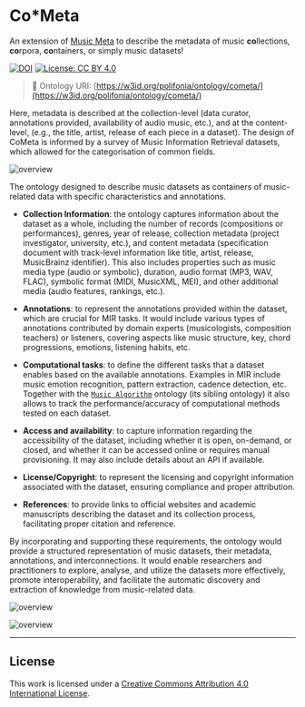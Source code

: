 # Co*Meta
An extension of [Music Meta](https://github.com/polifonia-project/musicmeta-ontology) to describe the metadata of music **co**llections, **co**rpora, **co**ntainers, or simply music datasets!

[![DOI](https://zenodo.org/badge/372536364.svg)](https://zenodo.org/badge/latestdoi/372536364)
[![License: CC BY 4.0](https://img.shields.io/badge/License-CC_BY_4.0-lightgrey.svg)](https://creativecommons.org/licenses/by/4.0/)

> 🔗 Ontology URI: [https://w3id.org/polifonia/ontology/cometa/](https://w3id.org/polifonia/ontology/cometa/)

Here, metadata is described at the collection-level (data curator, annotations provided, availability of audio music, etc.), and at the content-level, (e.g., the title, artist, release of each piece in a dataset). The design of CoMeta is informed by a survey of Music Information Retrieval datasets, which allowed for the categorisation of common fields.


![overview](diagrams/cometa_overview.png)


The ontology designed to describe music datasets as containers of music-related data with specific characteristics and annotations.

- **Collection Information**: the ontology captures information about the dataset as a whole, including the number of records (compositions or performances), genres, year of release, collection metadata (project investigator, university, etc.), and content metadata (specification document with track-level information like title, artist, release, MusicBrainz identifier). This also includes properties such as music media type (audio or symbolic), duration, audio format (MP3, WAV, FLAC), symbolic format (MIDI, MusicXML, MEI), and other additional media (audio features, rankings, etc.).

- **Annotations**: to represent the annotations provided within the dataset, which are crucial for MIR tasks. It would include various types of annotations contributed by domain experts (musicologists, composition teachers) or listeners, covering aspects like music structure, key, chord progressions, emotions, listening habits, etc.

- **Computational tasks**: to define the different tasks that a dataset enables based on the available annotations. Examples in MIR include music emotion recognition, pattern extraction, cadence detection, etc. Together with the [`Music Algorithm`](https://github.com/polifonia-project/music-algorithm-ontology) ontology (its sibling ontology) it also allows to track the performance/accuracy of computational methods tested on each dataset.

- **Access and availability**: to capture information regarding the accessibility of the dataset, including whether it is open, on-demand, or closed, and whether it can be accessed online or requires manual provisioning. It may also include details about an API if available.

- **License/Copyright**: to represent the licensing and copyright information associated with the dataset, ensuring compliance and proper attribution.

- **References**: to provide links to official websites and academic manuscripts describing the dataset and its collection process, facilitating proper citation and reference.


By incorporating and supporting these requirements, the ontology would provide a structured representation of music datasets, their metadata, annotations, and interconnections. It would enable researchers and practitioners to explore, analyse, and utilize the datasets more effectively, promote interoperability, and facilitate the automatic discovery and extraction of knowledge from music-related data.

![overview](diagrams/cometa_definition.png)

![overview](diagrams/cometa_content.png)


---
<!-- 
## Competency questions addressed

| **ID** | **Competency Question**                                                                                                                    |
|--------|--------------------------------------------------------------------------------------------------------------------------------------------|
| CQ1    | Where is the building/church/bell tower?                                                                                                   |
| CQ2    | When (what year) was the building built?                                                                                                   |
| CQ3    | In which context is the building located (urban, periurban...)?                                                                            |


## Competency questions planned

| **ID** | **Competency Question**                                                                                                                    |
|--------|--------------------------------------------------------------------------------------------------------------------------------------------|
| CQ1    | Is the bell tower associated to a religious building or a civil building?                                                                  |
| CQ2    | Which is the mounting system of the bell?                                                                                                  |
| CQ3    | Which is the nominal/fundamental note of the bell?                                                                                         |
| CQ4    | What kind of execution techniques are possible to perform according to a specific mounting system?                                         |
| CQ5    | Can a set of bells be played electrically, manually, or both?                                                                              |
| CQ6    | Is the sound in a place currently performed by hand or by electric means?                                                                  |
| CQ7    | How/Using which tools/Using which execution technique(s)/Following which sound practices is the set of bells played, when played manually? |
| CQ8    | What are the recordings involving a bell or set of bells?                                                                                  |

## Examples of SPARQL queries
- By whom (by which foundry) were the bell(s) melted? When where they melted?
```
PREFIX tiapit: <https://w3id.org/italia/onto/TI/>
PREFIX core: <https://w3id.org/arco/ontology/core/>
PREFIX a-cd: <https://w3id.org/arco/ontology/context-description/>
PREFIX arco: <https://w3id.org/arco/ontology/arco/>
SELECT DISTINCT ?bell ?desc ?author ?authorLab ?dating ?datingTime
WHERE { ?bell arco:isCulturalPropertyComponentOf ?setofbells ; rdf:type arco:MusicHeritage ;
core:description ?desc ;
a-cd:hasDating ?dating ;
a-cd:hasAuthor ?author ;
dc:subject ?o .
?author rdfs:label ?authorLab .
?dating a-cd:hasDatingEvent ?datingEv .
?datingEv tiapit:atTime ?datingTime
FILTER(str(?o)='campana')
}
```

## Related ontologies

### External imports

### Direct imports
- [ArCo Ontology network](https://w3id.org/arco/ontology/arco)

### Aligned ontologies
- [Wikidata](link)

## Statistics
Considering that, apart from the definition of some novel classes inside the module (such as Bell, SetOfBells, and BellTower), the BELL module widely relies on the ArCo ontology network, we report here useful statistics of ArCo: 
- number of classes: XXX 
- number of object properties: XXX
- number of datatype properties: XXX
- number of logical axioms: XXX

## Datasets
The following datasets where produced using this ontology.
- https://w3id.org/arco/resource/MusicHeritage/0700377972-0 (68 triples) -->

## License

This work is licensed under a
[Creative Commons Attribution 4.0 International License][cc-by].

[cc-by]: http://creativecommons.org/licenses/by/4.0/
